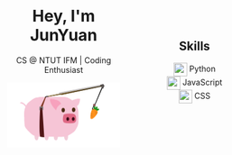 <div style="display: flex; justify-content: space-between; align-items: center; padding: 20px;">
  <div style="flex: 1; text-align: center;">
    <h1>Hey, I'm JunYuan</h1>
    <p>CS @ NTUT IFM | Coding Enthusiast</p>
    <img src="https://github.com/43903687/43903687/blob/main/load.gif" width="200" style="height: auto;" />
  </div>

  <div style="flex: 1; text-align: center;">
    <h2>Skills</h2>
    <p>
      <img src="https://cdn.jsdelivr.net/npm/simple-icons@latest/icons/python.svg" width="24" height="24" style="vertical-align: middle;" /> Python<br>
      <img src="https://cdn.jsdelivr.net/npm/simple-icons@latest/icons/javascript.svg" width="24" height="24" style="vertical-align: middle;" /> JavaScript<br>
      <img src="https://cdn.jsdelivr.net/npm/simple-icons@latest/icons/css3.svg" width="24" height="24" style="vertical-align: middle;" /> CSS
    </p>
 
  </div>
</div>
